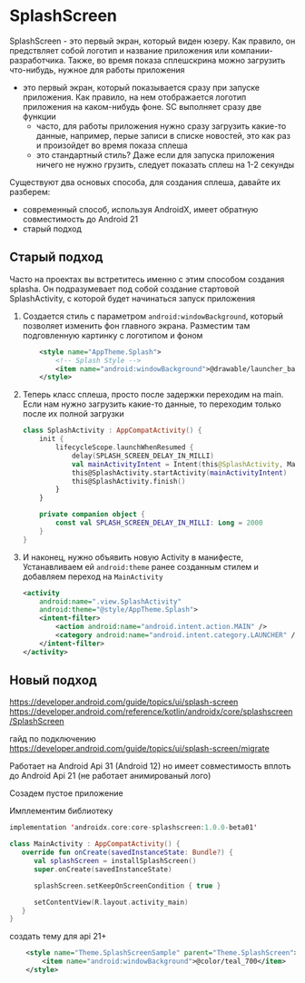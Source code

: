 # SplashScreen

SplashScreen - это первый экран, который виден юзеру. Как правило, он предствляет собой логотип и название приложения или компании-разработчика. Также, во время показа сплешскрина можно загрузить что-нибудь, нужное для работы приложения 


 - это первый экран, который показывается сразу при запуске приложения. Как правило, на нем отображается логотип приложения на каком-нибудь фоне.
SC выполняет сразу две функции 
    - часто, для работы приложения нужно сразу загрузить какие-то данные, например, перые записи в списке новостей, это как раз и произойдет во время показа сплеша
    - это стандартный стиль? Даже если для запуска приложения ничего не нужно грузить, следует показать сплеш на 1-2 секунды 

Существуют два основых способа, для создания сплеша, давайте их разберем:

- современный способ, используя AndroidX, имеет обратную совместимость до Android 21
- старый подход

## Старый подход
Часто на проектах вы встретитесь именно с этим способом создания splasha. 
Он подразумевает под собой создание стартовой SplashActivity, с которой будет начинаться запуск приложения

1. Cоздается стиль с параметром `android:windowBackground`, который позволяет изменить фон главного экрана. Разместим там подговленную картинку с логотипом и фоном
   ```xml
       <style name="AppTheme.Splash">
           <!-- Splash Style -->
           <item name="android:windowBackground">@drawable/launcher_background</item>
       </style>
   ```

1. Теперь класс сплеша, просто после задержки переходим на main. Если нам нужно загрузить какие-то данные, то переходим только после их полной загрузки
   ```kotlin
   class SplashActivity : AppCompatActivity() {
       init {
           lifecycleScope.launchWhenResumed {
               delay(SPLASH_SCREEN_DELAY_IN_MILLI)
               val mainActivityIntent = Intent(this@SplashActivity, MainActivity::class.java)
               this@SplashActivity.startActivity(mainActivityIntent)
               this@SplashActivity.finish()
           }
       }
   
       private companion object {
           const val SPLASH_SCREEN_DELAY_IN_MILLI: Long = 2000
       }
   }
   ```
   
1. И наконец, нужно объявить новую Activity в манифесте, Устанавливаем ей `android:theme` ранее созданным стилем и добавляем переход на `MainActivity`
   ```xml
   <activity
       android:name=".view.SplashActivity"
       android:theme="@style/AppTheme.Splash">
       <intent-filter>
           <action android:name="android.intent.action.MAIN" />
           <category android:name="android.intent.category.LAUNCHER" />
       </intent-filter>
   </activity>
   ```


## Новый подход
https://developer.android.com/guide/topics/ui/splash-screen 
https://developer.android.com/reference/kotlin/androidx/core/splashscreen/SplashScreen

гайд по подключению https://developer.android.com/guide/topics/ui/splash-screen/migrate

Работает на Android Api 31 (Android 12) но имеет совместимость вплоть до Android Api 21 (не работает анимированый лого)

Созадем пустое приложение

Имплементим библиотеку 
```kotlin
implementation 'androidx.core:core-splashscreen:1.0.0-beta01'
```

```kotlin
class MainActivity : AppCompatActivity() {
   override fun onCreate(savedInstanceState: Bundle?) {
      val splashScreen = installSplashScreen()
      super.onCreate(savedInstanceState)

      splashScreen.setKeepOnScreenCondition { true }

      setContentView(R.layout.activity_main)
   }
}
```

создать тему для api 21+

```xml
    <style name="Theme.SplashScreenSample" parent="Theme.SplashScreen">
        <item name="android:windowBackground">@color/teal_700</item>
    </style>
```


